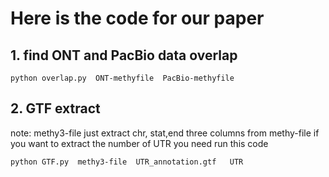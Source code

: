 # Here is the code for our paper

## 1. find ONT and PacBio data overlap 

 `python overlap.py  ONT-methyfile  PacBio-methyfile`

## 2. GTF extract 

note: methy3-file just  extract  chr, stat,end three columns from methy-file 
	if you want to extract the number of UTR you need run this code

`python GTF.py  methy3-file  UTR_annotation.gtf   UTR`
